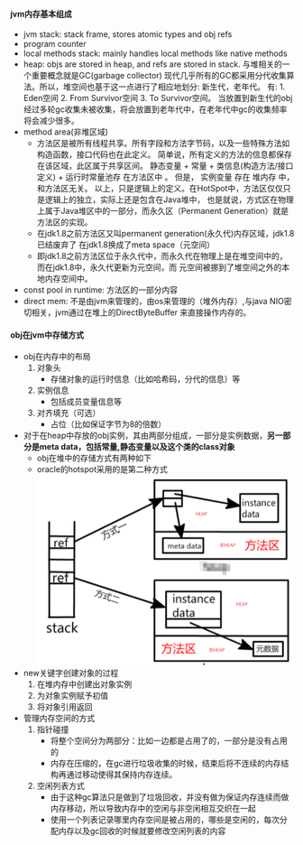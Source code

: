 #### jvm内存基本组成
* jvm stack: stack frame, stores atomic types and obj refs
* program counter
* local methods stack: mainly handles local methods like native methods
* heap: objs are stored in heap, and refs are stored in stack. 与堆相关的一个重要概念就是GC(garbage collector)
    现代几乎所有的GC都采用分代收集算法。所以，堆空间也基于这一点进行了相应地划分: 新生代，老年代。
    有: 1. Eden空间 2. From Survivor空间 3. To Survivor空间。
    当放置到新生代的obj经过多轮gc收集未被收集，将会放置到老年代中，在老年代中gc的收集频率将会减少很多。
* method area(非堆区域)
    * 方法区是被所有线程共享。所有字段和方法字节码，以及一些特殊方法如构造函数，接口代码也在此定义。
      简单说，所有定义的方法的信息都保存在该区域，此区属于共享区间。
      静态变量 + 常量 + 类信息(构造方法/接口定义) + 运行时常量池存 在方法区中 。
      但是， 实例变量 存在 堆内存 中，和方法区无关。
      以上，只是逻辑上的定义。在HotSpot中，方法区仅仅只是逻辑上的独立，实际上还是包含在Java堆中，
      也是就说，方式区在物理上属于Java堆区中的一部分，而永久区（Permanent Generation）就是方法区的实现。
    * 在jdk1.8之前方法区又叫permanent generation(永久代)内存区域，jdk1.8已结废弃了
        在jdk1.8换成了meta space（元空间）
    * 即jdk1.8之前方法区位于永久代中，而永久代在物理上是在堆空间中的，而在jdk1.8中，永久代更新为元空间，而
        元空间被挪到了堆空间之外的本地内存空间中。
* const pool in runtime: 方法区的一部分内容
* direct mem: 不是由jvm来管理的，由os来管理的（堆外内存）,与java NIO密切相关，jvm通过在堆上的DirectByteBuffer
    来直接操作内存的。
#### obj在jvm中存储方式
* obj在内存中的布局
    1. 对象头
        * 存储对象的运行时信息（比如哈希码，分代的信息）等
    2. 实例信息
        * 包括成员变量信息等
    3. 对齐填充（可选）
        * 占位（比如保证字节为8的倍数）
* 对于在heap中存放的obj实例，其由两部分组成，一部分是实例数据，**另一部分是meta data，包括常量,静态变量以及这个类的class对象**
    * obj在堆中的存储方式有两种如下
    * oracle的hotspot采用的是第二种方式 
![](obj_stored_in_jvm.png)
* new关键字创建对象的过程
    1. 在堆内存中创建出对象实例
    2. 为对象实例赋予初值
    3. 将对象引用返回
* 管理内存空间的方式
    1. 指针碰撞
        * 将整个空间分为两部分：比如一边都是占用了的，一部分是没有占用的
        * 内存在压缩的，在gc进行垃圾收集的时候，结束后将不连续的内存结构再通过移动使得其保持内存连续。
    2. 空闲列表方式
        * 由于这种gc算法只是做到了垃圾回收，并没有做为保证内存连续而做内存移动，所以导致内存中的空闲与非空闲相互交织在一起
        * 使用一个列表记录哪里内存空间是被占用的，哪些是空闲的，每次分配内存以及gc回收的时候就要修改空闲列表的内容
    
        
